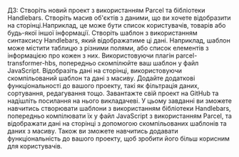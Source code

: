 


ДЗ:
Створіть новий проект з використанням Parcel та бібліотеки Handlebars.
Створіть масив об'єктів з даними, що ви хочете відобразити на сторінці.Наприклад, це може бути список користувачів, товарів або будь-якої іншої інформації.
Створіть шаблон з використанням синтаксису Handlebars, який відображатиме ці дані. Наприклад, шаблон може містити таблицю з різними полями, або список елементів з інформацією про кожен з них.
Використовуючи плагін parcel-transformer-hbs, попередньо скомпілюйте ваш шаблон у файл JavaScript.
Відобразіть дані на сторінці, використовуючи скомпільований шаблон та дані з масиву.
Додайте додаткові функціональності до вашого проекту, такі як фільтрація даних, сортування, редагування тощо.
Завантажте свій проект на GitHub та надішліть посилання на нього викладачеві.
У цьому завданні ви зможете навчитись створювати шаблони з використанням бібліотеки Handlebars, попередньо компілювати їх у файл JavaScript з використанням Parcel, та відображати дані на сторінці з допомогою скомпільованих шаблонів та даних з масиву. Також ви зможете навчитись додавати функціональність до вашого проекту, щоб зробити його більш корисним для користувачів.
